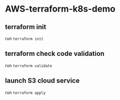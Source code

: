 # AWS-terraform-k8s-demo

## terraform init
run `terraform init`

## terraform check code validation
run `terraform validate`

## launch S3 cloud service
run `terraform apply`
